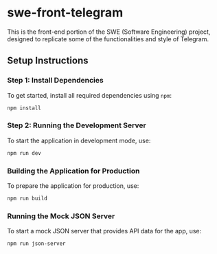# swe-front-telegram

This is the front-end portion of the SWE (Software Engineering) project, designed to replicate some of the functionalities and style of Telegram.

## Setup Instructions

### Step 1: Install Dependencies

To get started, install all required dependencies using `npm`:

```bash
npm install
 ```

### Step 2: Running the Development Server
To start the application in development mode, use:
```bash
npm run dev
 ```

### Building the Application for Production
To prepare the application for production, use:

```bash
npm run build
```


### Running the Mock JSON Server
To start a mock JSON server that provides API data for the app, use:

```bash
npm run json-server
```